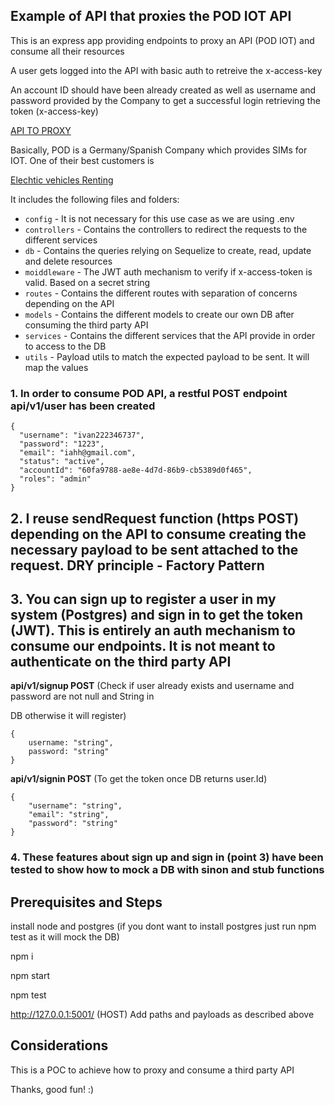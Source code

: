 ## Example of API that proxies the POD IOT API

This is an express app providing endpoints to proxy an API (POD IOT) and consume all their resources

A user gets logged into the API with basic auth to retreive the x-access-key 

An account ID should have been already created as well as username and password provided by the Company to get a successful login retrieving the token (x-access-key)

[API TO PROXY](https://hummingbird-staging.podgroup.com/v3/docs/swagger/index.html)

Basically, POD is a Germany/Spanish Company which provides SIMs for IOT. One of their best customers is

[Elechtic vehicles Renting](https://www.rideyego.com/)

It includes the following files and folders:

- `config` - It is not necessary for this use case as we are using .env
- `controllers` - Contains the controllers to redirect the requests to the different services
- `db` - Contains the queries relying on Sequelize to create, read, update and delete resources
- `moiddleware` - The JWT auth mechanism to verify if x-access-token is valid. Based on a secret string
- `routes` - Contains the different routes with separation of concerns depending on the API 
- `models` - Contains the different models to create our own DB after consuming the third party API 
- `services` - Contains the different services that the API provide in order to access to the DB 
- `utils` - Payload utils to match the expected payload to be sent. It will map the values

### 1. In order to consume POD API, a restful POST endpoint api/v1/user has been created

```
{
  "username": "ivan222346737",
  "password": "1223",
  "email": "iahh@gmail.com",
  "status": "active",
  "accountId": "60fa9788-ae8e-4d7d-86b9-cb5389d0f465",
  "roles": "admin"
}
```

## 2. I reuse sendRequest function (https POST) depending on the API to consume creating the necessary payload to be sent attached to the request. DRY principle - Factory Pattern

## 3. You can sign up to register a user in my system (Postgres) and sign in to get the token (JWT). This is entirely an auth mechanism to consume our endpoints. It is not meant to authenticate on the third party API

**api/v1/signup POST** (Check if user already exists and username and password are not null and String in 

DB otherwise it will register)

```
{
    username: "string",
    password: "string"
}
```

**api/v1/signin POST**  (To get the token once DB returns user.Id)

```
{
    "username": "string",
    "email": "string",
    "password": "string"
}
```


### 4. These features about sign up and sign in (point 3) have been tested to show how to mock a DB with sinon and stub functions

## Prerequisites and Steps

install node and postgres (if you dont want to install postgres just run npm test as it will mock the DB)

npm i

npm start

npm test

http://127.0.0.1:5001/ (HOST) Add paths and payloads as described above


## Considerations

This is a POC to achieve how to proxy and consume a third party API

Thanks, good fun! :)



